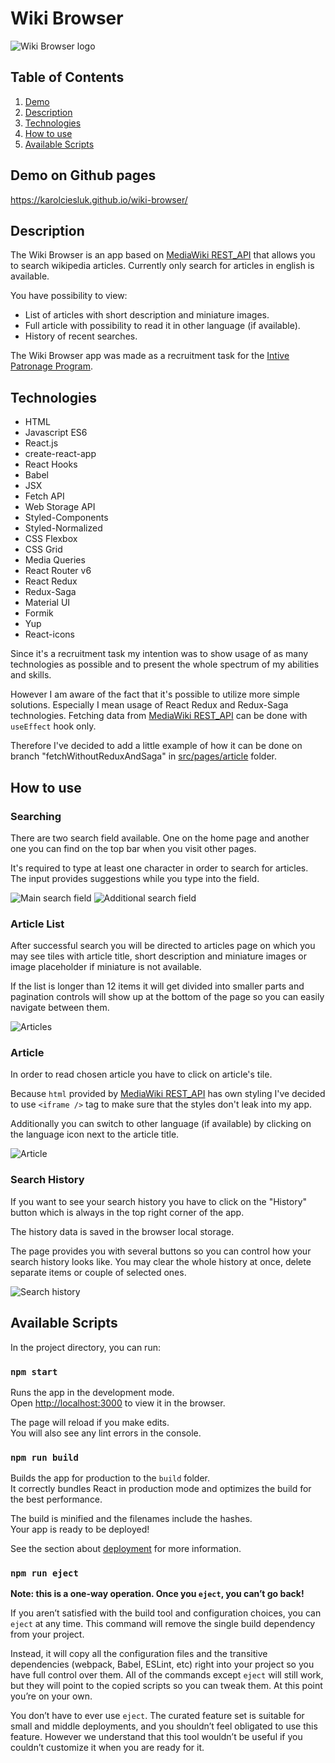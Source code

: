 # Wiki Browser

![Wiki Browser logo](./readmeImages/readmeBanner.png)

## Table of Contents
1. [Demo](#demo-on-github-pages)
2. [Description](#description)
3. [Technologies](#technologies)
4. [How to use](#how-to-use)
5. [Available Scripts](#available-scripts)

## Demo on Github pages

https://karolciesluk.github.io/wiki-browser/

## Description

The Wiki Browser is an app based on [MediaWiki REST_API](https://www.mediawiki.org/wiki/API:REST_API/Reference) that allows you to search wikipedia articles. Currently only search for articles in english is available.

You have possibility to view:
- List of articles with short description and miniature images.
- Full article with possibility to read it in other language (if available).
- History of recent searches.

The Wiki Browser app was made as a recruitment task for the [Intive Patronage Program](https://intive.com/insights/the-patronage-program).

## Technologies
- HTML
- Javascript ES6
- React.js
- create-react-app
- React Hooks
- Babel
- JSX
- Fetch API
- Web Storage API
- Styled-Components
- Styled-Normalized
- CSS Flexbox
- CSS Grid
- Media Queries
- React Router v6
- React Redux
- Redux-Saga
- Material UI
- Formik
- Yup
- React-icons

Since it's a recruitment task my intention was to show usage of as many technologies as possible and to present the whole spectrum of my abilities and skills.

However I am aware of the fact that it's possible to utilize more simple solutions. Especially I mean usage of React Redux and Redux-Saga technologies. Fetching data from [MediaWiki REST_API](https://www.mediawiki.org/wiki/API:REST_API/Reference) can be done with `useEffect` hook only.

Therefore I've decided to add a little example of how it can be done on branch "fetchWithoutReduxAndSaga" in [src/pages/article](https://github.com/KarolCiesluk/wiki-browser/tree/fetchWithoutReduxAndSaga/src/pages/article) folder.

## How to use

### Searching
There are two search field available. One on the home page and another one you can find on the top bar when you visit other pages.

It's required to type at least one character in order to search for articles.
The input provides suggestions while you type into the field.

![Main search field](./readmeImages/searchLarge.gif)
![Additional search field](./readmeImages/searchSmall.gif)

### Article List
After successful search you will be directed to articles page on which you may see tiles with article title, short description and miniature images or image placeholder if miniature is not available.

If the list is longer than 12 items it will get divided into smaller parts and pagination controls will show up at the bottom of the page so you can easily navigate between them.

![Articles](./readmeImages/articles.gif)

### Article
In order to read chosen article you have to click on article's tile.

Because `html` provided by [MediaWiki REST_API](https://www.mediawiki.org/wiki/API:REST_API/Reference#Get_HTML) has own styling I've decided to use `<iframe />` tag to make sure that the styles don't leak into my app.

Additionally you can switch to other language (if available) by clicking on the language icon next to the article title.

![Article](./readmeImages/article.gif)

### Search History
If you want to see your search history you have to click on the "History" button which is always in the top right corner of the app.

The history data is saved in the browser local storage.

The page provides you with several buttons so you can control how your search history looks like. You may clear the whole history at once, delete separate items or couple of selected ones.


![Search history](./readmeImages/history.gif)

## Available Scripts

In the project directory, you can run:

### `npm start`

Runs the app in the development mode.\
Open [http://localhost:3000](http://localhost:3000) to view it in the browser.

The page will reload if you make edits.\
You will also see any lint errors in the console.

### `npm run build`

Builds the app for production to the `build` folder.\
It correctly bundles React in production mode and optimizes the build for the best performance.

The build is minified and the filenames include the hashes.\
Your app is ready to be deployed!

See the section about [deployment](https://facebook.github.io/create-react-app/docs/deployment) for more information.

### `npm run eject`

**Note: this is a one-way operation. Once you `eject`, you can’t go back!**

If you aren’t satisfied with the build tool and configuration choices, you can `eject` at any time. This command will remove the single build dependency from your project.

Instead, it will copy all the configuration files and the transitive dependencies (webpack, Babel, ESLint, etc) right into your project so you have full control over them. All of the commands except `eject` will still work, but they will point to the copied scripts so you can tweak them. At this point you’re on your own.

You don’t have to ever use `eject`. The curated feature set is suitable for small and middle deployments, and you shouldn’t feel obligated to use this feature. However we understand that this tool wouldn’t be useful if you couldn’t customize it when you are ready for it.